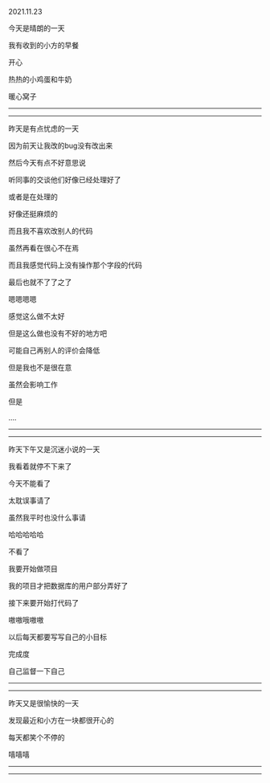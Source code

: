 2021.11.23

今天是晴朗的一天

我有收到的小方的早餐

开心

热热的小鸡蛋和牛奶

暖心窝子

------

---------

昨天是有点忧虑的一天

因为前天让我改的bug没有改出来

然后今天有点不好意思说

听同事的交谈他们好像已经处理好了

或者是在处理的

好像还挺麻烦的

而且我不喜欢改别人的代码

虽然再看在很心不在焉

而且我感觉代码上没有操作那个字段的代码

最后也就不了了之了

嗯嗯嗯嗯

感觉这么做不太好

但是这么做也没有不好的地方吧

可能自己再别人的评价会降低

但是我也不是很在意

虽然会影响工作

但是

....

---------

--------------

昨天下午又是沉迷小说的一天

我看着就停不下来了

今天不能看了

太耽误事请了

虽然我平时也没什么事请

哈哈哈哈哈

不看了

我要开始做项目

我的项目才把数据库的用户部分弄好了

接下来要开始打代码了

嗷嗷哦嗷嗷

以后每天都要写写自己的小目标

完成度

自己监督一下自己

---------

----------------

昨天又是很愉快的一天

发现最近和小方在一块都很开心的

每天都笑个不停的

嘻嘻嘻

------

-----------



